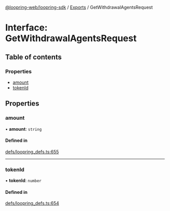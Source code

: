 [@loopring-web/loopring-sdk](../README.md) / [Exports](../modules.md) / GetWithdrawalAgentsRequest

# Interface: GetWithdrawalAgentsRequest

## Table of contents

### Properties

- [amount](GetWithdrawalAgentsRequest.md#amount)
- [tokenId](GetWithdrawalAgentsRequest.md#tokenid)

## Properties

### amount

• **amount**: `string`

#### Defined in

[defs/loopring_defs.ts:655](https://github.com/Loopring/loopring_sdk/blob/9d83b66/src/defs/loopring_defs.ts#L655)

___

### tokenId

• **tokenId**: `number`

#### Defined in

[defs/loopring_defs.ts:654](https://github.com/Loopring/loopring_sdk/blob/9d83b66/src/defs/loopring_defs.ts#L654)
